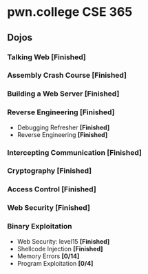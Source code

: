 # pwn.college CSE 365
## Dojos
### Talking Web **[Finished]**
### Assembly Crash Course **[Finished]**
### Building a Web Server **[Finished]**
### Reverse Engineering **[Finished]**
- Debugging Refresher **[Finished]**
- Reverse Engineering **[Finished]**
### Intercepting Communication **[Finished]**
### Cryptography **[Finished]**
### Access Control **[Finished]**
### Web Security **[Finished]**
### Binary Exploitation
- Web Security: level15 **[Finished]**
- Shellcode Injection **[Finished]**
- Memory Errors **[0/14]**
- Program Exploitation **[0/4]**

